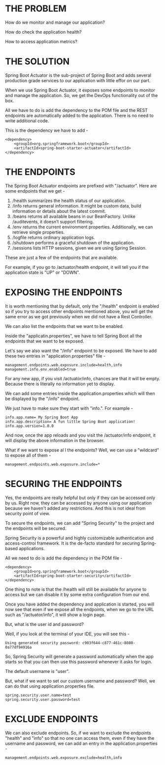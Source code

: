 # THE PROBLEM

How do we monitor and manage our application?

How do check the application health?

How to access application metrics?

# THE SOLUTION

Spring Boot Actuator is the sub-project of Spring Boot and adds several production grade services to our application with little effor on our part.

When we use Spring Boot Actuator, it exposes some endpoints to monitor and manage the application. So, we get the DevOps functionality out of the box.

All we have to do is add the dependency to the POM file and the REST endpoints are automatically added to the application. There is no need to write additional code.

This is the dependency we have to add - 

    <dependency>
        <groupId>org.springframework.boot</groupId>
        <artifactId>spring-boot-starter-actuator</artifactId>
    </dependency>

# THE ENDPOINTS

The Spring Boot Actuator endpoints are prefixed with "/actuator". Here are some endpoints that we get - 

   1. /health summarizes the health status of our application.
   2. /info returns general information. It might be custom data, build information or details about the latest commit.
   3. /beans returns all available beans in our BeanFactory. Unlike /auditevents, it doesn’t support filtering.
   4. /env returns the current environment properties. Additionally, we can retrieve single properties.
   5. /logfile returns ordinary application logs.
   6. /shutdown performs a graceful shutdown of the application.
   7. /sessions lists HTTP sessions, given we are using Spring Session.

These are just a few of the endpoints that are available.

For example, if you go to /actuator/health endpoint, it will tell you if the application state is "UP" or "DOWN".

# EXPOSING THE ENDPOINTS

It is worth mentioning that by default, only the "/health" endpoint is enabled so if you try to access other endpoints mentioned above, you will get the same error as we got previously when we did not have a Rest Controller.

We can also list the endpoints that we want to be enabled.

Inside the "applicatin.properties", we have to tell Spring Boot all the endpoints that we want to be exposed.

Let's say we also want the "/info" endpoint to be exposed. We have to add these two entries in "application.properties" file - 

    management.endpoints.web.exposure.include=health,info
    management.info.env.enabled=true

For any new app, if you visit /actuator/info, chances are that it will be empty. Because there is literally no information yet to display.

We can add some entries inside the application.properties which will then be displayed by the "/info" endpoint.

We just have to make sure they start with "info.". For example - 

    info.app.name= My Spring Boot App
    info.app.description= A fun little Spring Boot application!
    info.app.version=1.0.0

And now, once the app reloads and you visit the /actuator/info endpoint, it will display the above information in the browser.

What if we want to expose al l the endpoints? Well, we can use a "wildcard" to expose all of them - 

    management.endpoints.web.exposure.include=*

# SECURING THE ENDPOINTS

Yes, the endpoints are really helpful but only if they can be accessed only by us. Right now, they can be accessed by anyone using our application because we haven't added any restrictions. And this is not ideal from security point of view.

To secure the endpoints, we can add "Spring Security" to the project and the endpoints will be secured.

Spring Security is a powerful and highly customizable authentication and access-control framework. It is the de-facto standard for securing Spring-based applications.

All we need to do is add the dependency in the POM file - 

    <dependency>        
        <groupId>org.springframework.boot</groupId>        
        <artifactId>spring-boot-starter-security</artifactId>
    </dependency>

One thing to note is that the /health will still be available for anyone to access but we can disable it by some extra configuration from our end.

Once you have added the dependency and application is started, you will now see that even if we expose all the endpoints, when we go to the URL such as "/actuator/info", it will show a login page. 

But, what is the user id and password?

Well, if you look at the terminal of your IDE, you will see this - 

    Using generated security password: c903f644-c877-461c-8080-0a77df94916a

So, Spring Security will generate a password automatically when the app starts so that you can then use this password whenever it asks for login.

The default username is "user". 

But, what if we want to set our custom username and password? Well, we can do that using application.properties file.

    spring.security.user.name=test
    spring.security.user.password=test

# EXCLUDE ENDPOINTS

We can also exclude endpoints. So, if we want to exclude the endpoints "health" and "info" so that no one can access them, even if they have the username and password, we can add an entry in the application.properties - 

    management.endpoints.web.exposure.exclude=health,info